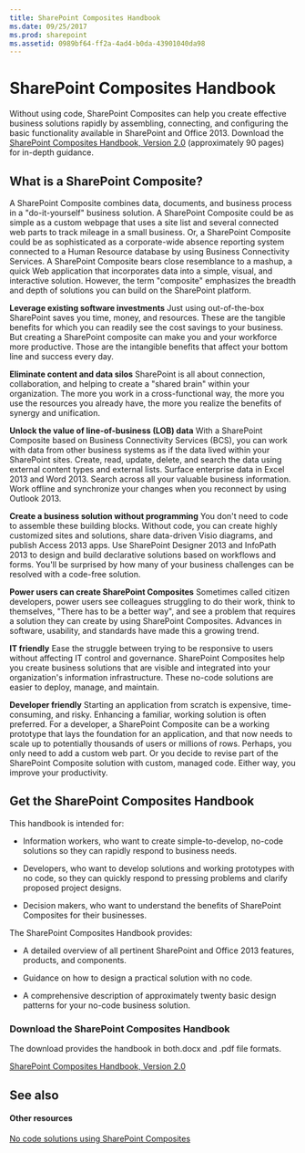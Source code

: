 ```yaml
---
title: SharePoint Composites Handbook
ms.date: 09/25/2017
ms.prod: sharepoint
ms.assetid: 0989bf64-ff2a-4ad4-b0da-43901040da98
---
```



# SharePoint Composites Handbook
Without using code, SharePoint Composites can help you create effective business solutions rapidly by assembling, connecting, and configuring the basic functionality available in SharePoint and Office 2013. Download the  [SharePoint Composites Handbook, Version 2.0](http://www.microsoft.com/en-us/download/details.aspx?id=36055) (approximately 90 pages) for in-depth guidance.
## What is a SharePoint Composite?

A SharePoint Composite combines data, documents, and business process in a "do-it-yourself" business solution. A SharePoint Composite could be as simple as a custom webpage that uses a site list and several connected web parts to track mileage in a small business. Or, a SharePoint Composite could be as sophisticated as a corporate-wide absence reporting system connected to a Human Resource database by using Business Connectivity Services. A SharePoint Composite bears close resemblance to a mashup, a quick Web application that incorporates data into a simple, visual, and interactive solution. However, the term "composite" emphasizes the breadth and depth of solutions you can build on the SharePoint platform.
  
    
    
 **Leverage existing software investments** Just using out-of-the-box SharePoint saves you time, money, and resources. These are the tangible benefits for which you can readily see the cost savings to your business. But creating a SharePoint composite can make you and your workforce more productive. Those are the intangible benefits that affect your bottom line and success every day.
  
    
    
 **Eliminate content and data silos** SharePoint is all about connection, collaboration, and helping to create a "shared brain" within your organization. The more you work in a cross-functional way, the more you use the resources you already have, the more you realize the benefits of synergy and unification.
  
    
    
 **Unlock the value of line-of-business (LOB) data** With a SharePoint Composite based on Business Connectivity Services (BCS), you can work with data from other business systems as if the data lived within your SharePoint sites. Create, read, update, delete, and search the data using external content types and external lists. Surface enterprise data in Excel 2013 and Word 2013. Search across all your valuable business information. Work offline and synchronize your changes when you reconnect by using Outlook 2013.
  
    
    
 **Create a business solution without programming** You don't need to code to assemble these building blocks. Without code, you can create highly customized sites and solutions, share data-driven Visio diagrams, and publish Access 2013 apps. Use SharePoint Designer 2013 and InfoPath 2013 to design and build declarative solutions based on workflows and forms. You'll be surprised by how many of your business challenges can be resolved with a code-free solution.
  
    
    
 **Power users can create SharePoint Composites** Sometimes called citizen developers, power users see colleagues struggling to do their work, think to themselves, "There has to be a better way", and see a problem that requires a solution they can create by using SharePoint Composites. Advances in software, usability, and standards have made this a growing trend.
  
    
    
 **IT friendly** Ease the struggle between trying to be responsive to users without affecting IT control and governance. SharePoint Composites help you create business solutions that are visible and integrated into your organization's information infrastructure. These no-code solutions are easier to deploy, manage, and maintain.
  
    
    
 **Developer friendly** Starting an application from scratch is expensive, time-consuming, and risky. Enhancing a familiar, working solution is often preferred. For a developer, a SharePoint Composite can be a working prototype that lays the foundation for an application, and that now needs to scale up to potentially thousands of users or millions of rows. Perhaps, you only need to add a custom web part. Or you decide to revise part of the SharePoint Composite solution with custom, managed code. Either way, you improve your productivity.
  
    
    

## Get the SharePoint Composites Handbook

This handbook is intended for:
  
    
    

- Information workers, who want to create simple-to-develop, no-code solutions so they can rapidly respond to business needs.
    
  
- Developers, who want to develop solutions and working prototypes with no code, so they can quickly respond to pressing problems and clarify proposed project designs.
    
  
- Decision makers, who want to understand the benefits of SharePoint Composites for their businesses.
    
  
The SharePoint Composites Handbook provides:
  
    
    

- A detailed overview of all pertinent SharePoint and Office 2013 features, products, and components.
    
  
- Guidance on how to design a practical solution with no code.
    
  
- A comprehensive description of approximately twenty basic design patterns for your no-code business solution.
    
  

### Download the SharePoint Composites Handbook

The download provides the handbook in both.docx and .pdf file formats.
  
    
    
 [SharePoint Composites Handbook, Version 2.0](http://www.microsoft.com/en-us/download/details.aspx?id=36055)
  
    
    

## See also


#### Other resources


  
    
    
 [No code solutions using SharePoint Composites](http://msdn.microsoft.com/en-us/sharepoint/fp161345)
